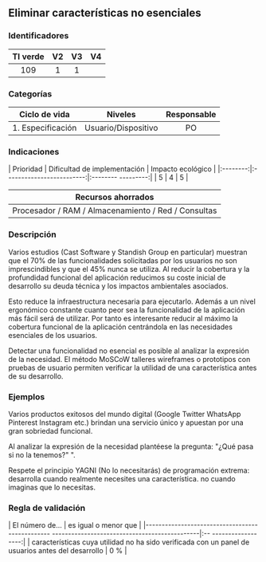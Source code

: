 ## Eliminar características no esenciales

 ### Identificadores

 | TI verde | V2 | V3 | V4 |
 |:-------:|:----:|:----:|:----:|
 | 109 | 1 | 1 | |

 ### Categorías

 | Ciclo de vida | Niveles | Responsable |
 |:----------------:|:-----------:|:-----------:|
 | 1. Especificación | Usuario/Dispositivo | PO |

 ### Indicaciones

 | Prioridad | Dificultad de implementación | Impacto ecológico |
 |:--------:|:-------------------------:|:-------- ---------:|
 | 5 | 4 | 5 |

 | Recursos ahorrados |
 |:----------------------------------------------: |
 | Procesador / RAM / Almacenamiento / Red / Consultas |

 ### Descripción

 Varios estudios (Cast Software y Standish Group en particular) muestran que el 70% de las funcionalidades solicitadas por
 los usuarios no son imprescindibles y que el 45% nunca se utiliza. Al reducir la cobertura y la profundidad funcional del
 aplicación reducimos su coste inicial de desarrollo su deuda técnica y los impactos ambientales asociados.

 Esto reduce la infraestructura necesaria para ejecutarlo. Además a un nivel ergonómico constante cuanto peor sea la funcionalidad de la aplicación más fácil será de utilizar. Por tanto es interesante reducir al máximo la cobertura funcional de la aplicación centrándola en las necesidades esenciales de los usuarios.

 Detectar una funcionalidad no esencial es posible al analizar la expresión de la necesidad. El método MoSCoW talleres
 wireframes o prototipos con pruebas de usuario permiten verificar la utilidad de una característica antes de su desarrollo.

 ### Ejemplos

 Varios productos exitosos del mundo digital (Google Twitter WhatsApp Pinterest Instagram etc.) brindan una
 servicio único y apuestan por una gran sobriedad funcional.

 Al analizar la expresión de la necesidad plantéese la pregunta: "¿Qué pasa si no la tenemos?" ".

Respete el principio YAGNI (No lo necesitarás) de programación extrema: desarrolla cuando realmente necesites una característica.
 no cuando imaginas que lo necesitas.


 ### Regla de validación


 | El número de... | es igual o menor que |
 |------------------------------------------------ ----------------------------------------------|:-- ------------------:|
 | características cuya utilidad no ha sido verificada con un panel de usuarios antes del desarrollo | 0 % |
